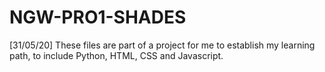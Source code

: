 # NGW-PRO1-SHADES
[31/05/20] These files are part of a project for me to establish my learning path,
to include Python, HTML, CSS and Javascript.
